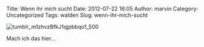 Title: Wenn ihr mich sucht
Date: 2012-07-22 16:05
Author: marvin
Category: Uncategorized
Tags: walden
Slug: wenn-ihr-mich-sucht

![tumblr_m1zhvzBfkJ1qjpbbqo1_500]({static}/images/tumblr_m1zhvzBfkJ1qjpbbqo1_500.jpg)

Mach ich das hier...

